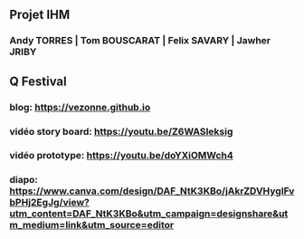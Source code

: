 ## Projet IHM
### Andy TORRES | Tom BOUSCARAT | Felix SAVARY | Jawher JRIBY
## Q Festival
### blog: https://vezonne.github.io
### vidéo story board: https://youtu.be/Z6WASIeksig
### vidéo prototype: https://youtu.be/doYXiOMWch4
### diapo: https://www.canva.com/design/DAF_NtK3KBo/jAkrZDVHygIFvbPHj2EgJg/view?utm_content=DAF_NtK3KBo&utm_campaign=designshare&utm_medium=link&utm_source=editor
